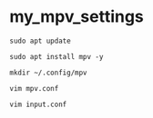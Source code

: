 # my_mpv_settings

`sudo apt update`

`sudo apt install mpv -y`

`mkdir ~/.config/mpv`

`vim mpv.conf`

`vim input.conf`
